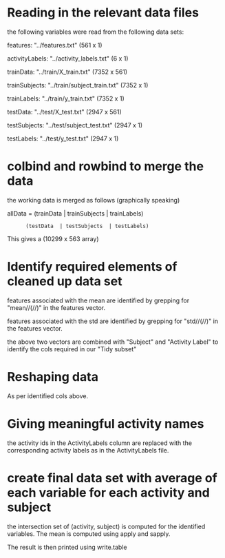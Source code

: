 Reading in the relevant data files
==================================

the following variables were read from the following data sets:

features: "../features.txt" (561 x 1)

activityLabels: "../activity_labels.txt" (6 x 1)

trainData: "../train/X_train.txt" (7352 x 561)

trainSubjects: "../train/subject_train.txt" (7352 x 1)

trainLabels: "../train/y_train.txt" (7352 x 1)

testData: "../test/X_test.txt" (2947 x 561)

testSubjects: "../test/subject_test.txt" (2947 x 1)

testLabels: "../test/y_test.txt" (2947 x 1)

colbind and rowbind to merge the data
=====================================

the working data is merged as follows (graphically speaking)

allData = (trainData | trainSubjects | trainLabels)

          (testData  | testSubjects  | testLabels)
          
This gives a (10299 x 563 array)

Identify required elements of cleaned up data set
=================================================
features associated with the mean are identified by grepping for "mean//(//)" in the features vector.

features associated with the std are identified by grepping for "std//(//)" in the features vector.

the above two vectors are combined with "Subject" and "Activity Label" to identify the cols required in our "Tidy subset"

Reshaping data
==============

As per identified cols above.

Giving meaningful activity names
================================

the activity ids in the ActivityLabels column are replaced with the corresponding activity labels as in the ActivityLabels file.

create final data set with average of each variable for each activity and subject
=================================================================================

the intersection set of (activity, subject) is computed for the identified variables.  The mean is computed using apply and sapply.

The result is then printed using write.table